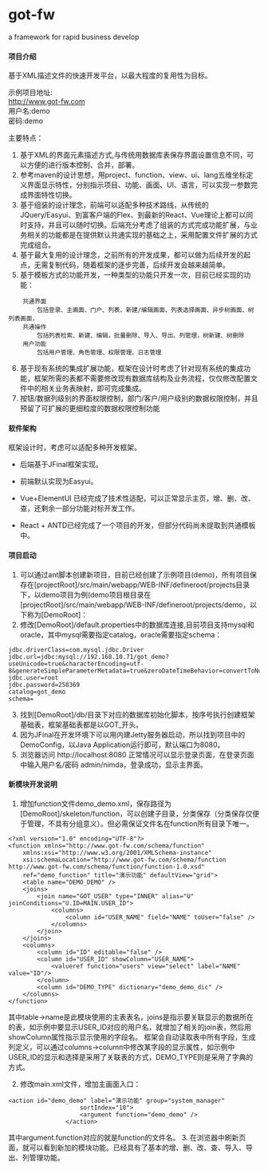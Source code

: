 # got-fw
a framework for rapid business develop

#### 项目介绍
基于XML描述文件的快速开发平台，以最大程度的复用性为目标。

示例项目地址:  
<a href="http://www.got-fw.com" target="_blank">http://www.got-fw.com</a>  
用户名:demo  
密码:demo  
 
主要特点：
1. 基于XML的界面元素描述方式,与传统用数据库表保存界面设置信息不同，可以方便的进行版本控制、合并，部署。
2. 参考maven的设计思想，用project、function、view、ui、lang五维坐标定义界面显示特性，分别指示项目、功能、画面、UI、语言，可以实现一参数完成界面特性切换。
3. 基于组装的设计理念，前端可以适配多种技术路线，从传统的JQuery/Easyui、到富客户端的Flex、到最新的React、Vue理论上都可以同时支持，并且可以随时切换。后端充分考虑了组装的方式完成功能扩展，与业务相关的功能都是在提供默认共通实现的基础之上，采用配置文件扩展的方式完成组合。
4. 基于最大复用的设计理念，之前所有的开发成果，都可以做为后续开发的起点，无需复制代码，随着框架的逐步完善，后续开发会越来越简单。
5. 基于模板方式的功能开发，一种类型的功能只开发一次，目前已经实现的功能：
```
	共通界面
		包括登录、主画面、门户、列表、新建/编辑画面、列表选择画面、异步树画面、树列表画面，
	共通操作
		包括列表检索、新建、编辑，批量删除、导入、导出、列管理，树新建、树删除
	用户功能	
		包括用户管理、角色管理、权限管理、日志管理
```
6. 基于现有系统的集成扩展功能，框架在设计时考虑了针对现有系统的集成功能，框架所需的表都不需要修改现有数据库结构及业务流程，仅仅修改配置文件中的相关业务表映射，即可完成集成。
7. 按钮/数据列级别的界面权限控制，部门/客户/用户级别的数据权限控制，并且预留了可扩展的更细粒度的数据权限控制功能

#### 软件架构
框架设计时，考虑可以适配多种开发框架。

- 后端基于JFinal框架实现。

- 前端默认实现为Easyui。
- Vue+ElementUI 已经完成了技术性适配，可以正常显示主页，增、删、改、查，还剩余一部分功能对标开发工作。
- React + ANTD已经完成了一个项目的开发，但部分代码尚未提取到共通模板中。

#### 项目启动

1. 可以通过ant脚本创建新项目，目前已经创建了示例项目(demo)，所有项目保存在[projectRoot]/src/main/webapp/WEB-INF/defineroot/projects目录下，以demo项目为例(demo项目根目录在[projectRoot]/src/main/webapp/WEB-INF/defineroot/projects/demo，以下称为[DemoRoot]：
2. 修改[DemoRoot]/default.properties中的数据库连接,目前项目支持mysql和oracle，其中mysql需要指定catalog，oracle需要指定schema：
```
jdbc.driverClass=com.mysql.jdbc.Driver
jdbc.url=jdbc:mysql://192.168.10.71/got_demo?useUnicode=true&characterEncoding=utf-8&generateSimpleParameterMetadata=true&zeroDateTimeBehavior=convertToNull
jdbc.user=root
jdbc.password=258369
catalog=got_demo
schema=
```
3. 找到[DemoRoot]/db/目录下对应的数据库初始化脚本，按序号执行创建框架基础表，框架基础表都是以GOT_开头。
4. 因为JFinal在开发环境下可以用内建Jetty服务器启动，所以找到项目中的DemoConfig，以Java Application运行即可，默认端口为8080。
5. 浏览器访问 http://localhost:8080 正常情况可以显示登录页面，在登录页面中输入用户名/密码 admin/nimda，登录成功，显示主界面。


#### 新模块开发说明

1. 增加function文件demo_demo.xml，保存路径为[DemoRoot]/skeleton/function，可以创建子目录，分类保存（分类保存仅便于管理，不具有分组意义）。但必需保证文件名在function所有目录下唯一。
```
<?xml version="1.0" encoding="UTF-8"?>
<function xmlns="http://www.got-fw.com/schema/function"
	xmlns:xsi="http://www.w3.org/2001/XMLSchema-instance"
	xsi:schemaLocation="http://www.got-fw.com/schema/function http://www.got-fw.com/schema/function/function-1.0.xsd"
	ref="demo_function" title="演示功能" defaultView="grid">
	<table name="DEMO_DEMO" />
	<joins>
		<join name="GOT_USER" type="INNER" alias="U" joinConditions="U.ID=MAIN.USER_ID">
			<columns>
				<column id="USER_NAME" field="NAME" toUser="false" /> 
			</columns>
		</join>
	</joins>
	<columns>
		<column id="ID" editable="false" />
		<column id="USER_ID" showColumn="USER_NAME">
			<valueref function="users" view="select" label="NAME" value="ID"/>
		</column>
		<column id="DEMO_TYPE" dictionary="demo_demo_dic" />
	</columns>
</function>
```
其中table->name是此模块使用的主表表名，joins是指示要关联显示的数据所在的表，如示例中要显示USER_ID对应的用户名，就增加了相关的join表，然后用showColumn属性指示显示使用的字段名。
框架会自动读取表中所有字段，生成列定义，可以通过columns->column中修改某字段的显示属性，如示例中USER_ID的显示和选择是采用了关联表的方式，DEMO_TYPE则是采用了字典的方式。

2. 修改main.xml文件，增加主画面入口：
```
<action id="demo_demo" label="演示功能" group="system_manager"
					sortIndex="10">
					<argument function="demo_demo" />
				</action>
```
其中argument.function对应的就是function的文件名。
3. 在浏览器中刷新页面，就可以看到新加的模块功能。已经具有了基本的增、删、改、查、导入、导出、列管理功能。
